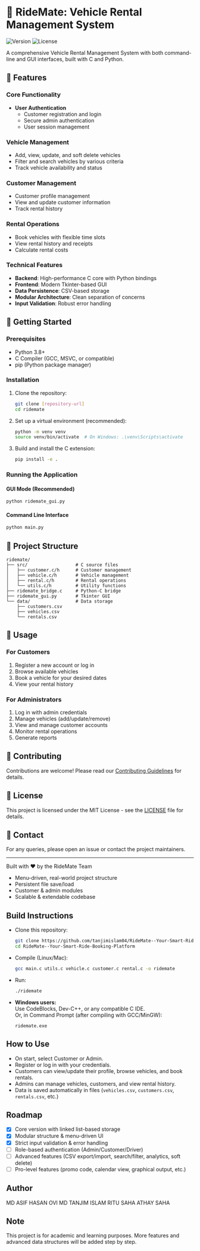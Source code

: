 # 🚗 RideMate: Vehicle Rental Management System

![Version](https://img.shields.io/badge/version-1.0.0-blue)
![License](https://img.shields.io/badge/license-MIT-green)

A comprehensive Vehicle Rental Management System with both command-line and GUI interfaces, built with C and Python.

## 🌟 Features

### Core Functionality
- **User Authentication**
  - Customer registration and login
  - Secure admin authentication
  - User session management

### Vehicle Management
- Add, view, update, and soft delete vehicles
- Filter and search vehicles by various criteria
- Track vehicle availability and status

### Customer Management
- Customer profile management
- View and update customer information
- Track rental history

### Rental Operations
- Book vehicles with flexible time slots
- View rental history and receipts
- Calculate rental costs

### Technical Features
- **Backend**: High-performance C core with Python bindings
- **Frontend**: Modern Tkinter-based GUI
- **Data Persistence**: CSV-based storage
- **Modular Architecture**: Clean separation of concerns
- **Input Validation**: Robust error handling

## 🚀 Getting Started

### Prerequisites
- Python 3.8+
- C Compiler (GCC, MSVC, or compatible)
- pip (Python package manager)

### Installation
1. Clone the repository:
   ```bash
   git clone [repository-url]
   cd ridemate
   ```

2. Set up a virtual environment (recommended):
   ```bash
   python -m venv venv
   source venv/bin/activate  # On Windows: .\venv\Scripts\activate
   ```

3. Build and install the C extension:
   ```bash
   pip install -e .
   ```

### Running the Application

#### GUI Mode (Recommended)
```bash
python ridemate_gui.py
```

#### Command Line Interface
```bash
python main.py
```

## 📂 Project Structure
```
ridemate/
├── src/                  # C source files
│   ├── customer.c/h      # Customer management
│   ├── vehicle.c/h       # Vehicle management
│   ├── rental.c/h        # Rental operations
│   └── utils.c/h         # Utility functions
├── ridemate_bridge.c     # Python-C bridge
├── ridemate_gui.py       # Tkinter GUI
└── data/                 # Data storage
    ├── customers.csv
    ├── vehicles.csv
    └── rentals.csv
```

## 📝 Usage

### For Customers
1. Register a new account or log in
2. Browse available vehicles
3. Book a vehicle for your desired dates
4. View your rental history

### For Administrators
1. Log in with admin credentials
2. Manage vehicles (add/update/remove)
3. View and manage customer accounts
4. Monitor rental operations
5. Generate reports

## 🤝 Contributing
Contributions are welcome! Please read our [Contributing Guidelines](CONTRIBUTING.md) for details.

## 📄 License
This project is licensed under the MIT License - see the [LICENSE](LICENSE) file for details.

## 📧 Contact
For any queries, please open an issue or contact the project maintainers.

---
Built with ❤️ by the RideMate Team
- Menu-driven, real-world project structure
- Persistent file save/load
- Customer & admin modules
- Scalable & extendable codebase

## Build Instructions

- Clone this repository:
  ```sh
  git clone https://github.com/tanjimislam04/RideMate--Your-Smart-Ride-Booking-Platform.git
  cd RideMate--Your-Smart-Ride-Booking-Platform
  ```
- Compile (Linux/Mac):
  ```sh
  gcc main.c utils.c vehicle.c customer.c rental.c -o ridemate
  ```
- Run:
  ```sh
  ./ridemate
  ```
- **Windows users:**  
  Use CodeBlocks, Dev-C++, or any compatible C IDE.  
  Or, in Command Prompt (after compiling with GCC/MinGW):
  ```
  ridemate.exe
  ```

## How to Use

- On start, select Customer or Admin.
- Register or log in with your credentials.
- Customers can view/update their profile, browse vehicles, and book rentals.
- Admins can manage vehicles, customers, and view rental history.
- Data is saved automatically in files (`vehicles.csv`, `customers.csv`, `rentals.csv`, etc.)

## Roadmap

- [x] Core version with linked list-based storage
- [x] Modular structure & menu-driven UI
- [x] Strict input validation & error handling
- [ ] Role-based authentication (Admin/Customer/Driver)
- [ ] Advanced features (CSV export/import, search/filter, analytics, soft delete)
- [ ] Pro-level features (promo code, calendar view, graphical output, etc.)

## Author

MD ASIF HASAN OVI 
MD TANJIM ISLAM
RITU SAHA
ATHAY SAHA

## Note

This project is for academic and learning purposes. More features and advanced data structures will be added step by step.
